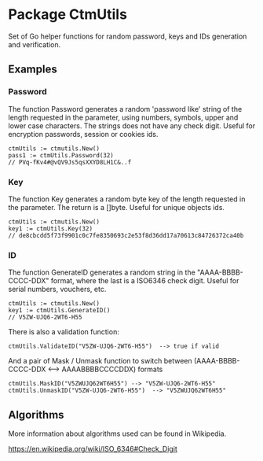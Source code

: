 # Package CtmUtils

Set of Go helper functions for random password, keys and IDs generation and verification.

## Examples

### Password
The function Password generates a random 'password like' string of the 
length requested in the parameter, using numbers, symbols, upper and 
lower case characters. The strings does not have any check digit.
Useful for encryption passwords, session or cookies ids.

    ctmUtils := ctmutils.New()
    pass1 := ctmUtils.Password(32)
    // PVq-fKv4#@vQV9Js5qsXXYD8LH1C&..f

### Key
The function Key generates a random byte key of the length requested in
the parameter. The return is a []byte. 
Useful for unique objects ids.

    ctmUtils := ctmutils.New()
    key1 := ctmUtils.Key(32)
    // de8cbcdd5f73f9901c0c7fe8350693c2e53f8d36dd17a70613c84726372ca40b

### ID
The function GenerateID generates a random string in the "AAAA-BBBB-CCCC-DDX" format, 
where the last is a ISO6346 check digit. 
Useful for serial numbers, vouchers, etc.

    ctmUtils := ctmutils.New()
    key1 := ctmUtils.GenerateID()
    // V5ZW-UJQ6-2WT6-H55

There is also a validation function:

    ctmUtils.ValidateID("V5ZW-UJQ6-2WT6-H55")  --> true if valid

And a pair of Mask / Unmask function to switch between (AAAA-BBBB-CCCC-DDX <--> AAAABBBBCCCCDDX) formats

    ctmUtils.MaskID("V5ZWUJQ62WT6H55") --> "V5ZW-UJQ6-2WT6-H55"
    ctmUtils.UnmaskID("V5ZW-UJQ6-2WT6-H55")  --> "V5ZWUJQ62WT6H55"

## Algorithms

More information about algorithms used can be found in Wikipedia.

https://en.wikipedia.org/wiki/ISO_6346#Check_Digit